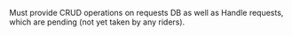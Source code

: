 Must provide CRUD operations on requests DB as well as Handle requests, which are pending (not yet taken by any riders).
